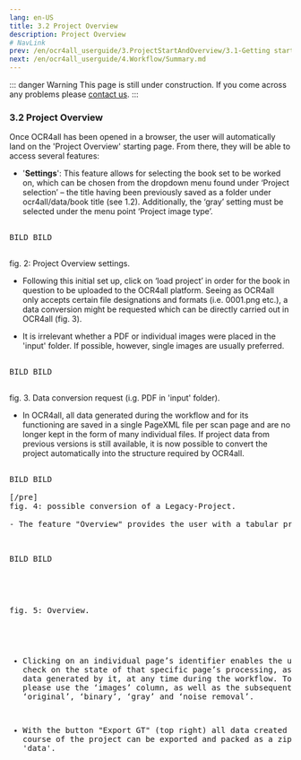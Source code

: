 ```yaml
---
lang: en-US
title: 3.2 Project Overview
description: Project Overview
# NavLink
prev: /en/ocr4all_userguide/3.ProjectStartAndOverview/3.1-Getting started.md
next: /en/ocr4all_userguide/4.Workflow/Summary.md
---
```

::: danger Warning
This page is still under construction.
If you come across any problems please [contact us](mailto:florian.langhanki@uni-wuerzburg.de).
:::
### 3.2	Project Overview
Once OCR4all has been opened in a browser, the user will automatically land on the 'Project Overview' starting page. From there, they will be able to access several features:

- '**Settings**': This feature allows for selecting the book set to be worked on, which can be chosen from the dropdown menu found under ‘Project selection’ – the title having been previously saved as a folder under ocr4all/data/book title (see 1.2). Additionally, the ‘gray’ setting must be selected under the menu point ‘Project image type’.

<pre>

BILD BILD

</pre>

fig. 2: Project Overview settings.

- Following this initial set up, click on ‘load project’ in order for the book in question to be uploaded to the OCR4all platform. Seeing as OCR4all only accepts certain file designations and formats (i.e. 0001.png etc.), a data conversion might be requested which can be directly carried out in OCR4all (fig. 3).
 
- It is irrelevant whether a PDF or individual images were placed in the 'input' folder. If possible, however, single images are usually preferred.

<pre>

BILD BILD

</pre>

fig. 3. Data conversion request (i.g. PDF in 'input' folder).

- In OCR4all, all data generated during the workflow and for its functioning are saved in a single PageXML file per scan page and are no longer kept in the form of many individual files. If project data from previous versions is still available, it is now possible to convert the project automatically into the structure required by OCR4all.

<pre>

BILD BILD

[/pre]
fig. 4: possible conversion of a Legacy-Project.

- The feature "Overview" provides the user with a tabular presentation of the project’s ongoing progress (fig. 4). Each row corresponds to an individual book page, labelled by a page identifier (far left column). The following columns illustrate, from left to right, the workflow’s progression. Once a particular step has been executed, it will appear as completed (green check mark) in that work stage’s specific column.
 
<pre>

BILD BILD

</pre>
 
fig. 5: Overview.

- Clicking on an individual page’s identifier enables the user to check on the state of that specific page’s processing, as well as on the data generated by it, at any time during the workflow. To this effect, please use the ‘images’ column, as well as the subsequent options: ‘original’, ‘binary’, ‘gray’ and ‘noise removal’.

- With the button "Export GT" (top right) all data created in the course of the project can be exported and packed as a zip folder within 'data'.
